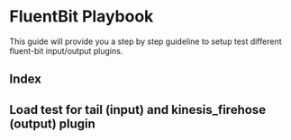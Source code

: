 # FluentBit Playbook
This guide will provide you a step by step guideline to setup test different fluent-bit input/output plugins.

## Index


## Load test for tail (input) and kinesis_firehose (output) plugin

